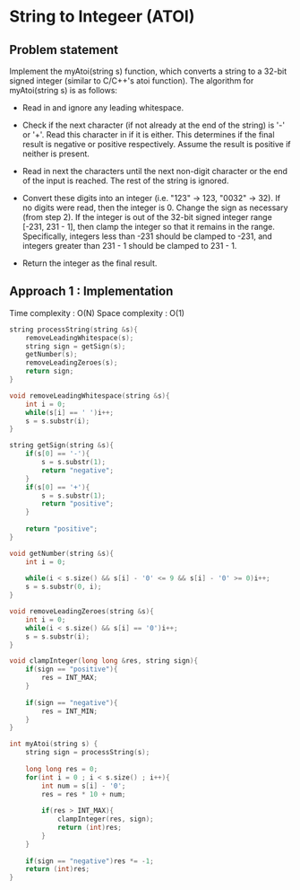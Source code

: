 # String to Integeer (ATOI)

## Problem statement 

Implement the myAtoi(string s) function, which converts a string to a 32-bit signed integer (similar to C/C++'s atoi function). The algorithm for myAtoi(string s) is as follows:

- Read in and ignore any leading whitespace.

- Check if the next character (if not already at the end of the string) is '-' or '+'. Read this character in if it is either. This determines if the final result is negative or positive respectively. Assume the result is positive if neither is present.

- Read in next the characters until the next non-digit character or the end of the input is reached. The rest of the string is ignored.

- Convert these digits into an integer (i.e. "123" -> 123, "0032" -> 32). If no digits were read, then the integer is 0. Change the sign as necessary (from step 2). If the integer is out of the 32-bit signed integer range [-231, 231 - 1], then clamp the integer so that it remains in the range. Specifically, integers less than -231 should be clamped to -231, and integers greater than 231 - 1 should be clamped to 231 - 1.

- Return the integer as the final result.

## Approach 1 : Implementation

Time complexity : O(N) 
Space complexity : O(1) 

```cpp
string processString(string &s){
    removeLeadingWhitespace(s);
    string sign = getSign(s);
    getNumber(s);
    removeLeadingZeroes(s);
    return sign;
}

void removeLeadingWhitespace(string &s){
    int i = 0;
    while(s[i] == ' ')i++;
    s = s.substr(i);
}

string getSign(string &s){
    if(s[0] == '-'){
        s = s.substr(1);
        return "negative";
    }
    if(s[0] == '+'){
        s = s.substr(1);
        return "positive";
    }
    
    return "positive";
}

void getNumber(string &s){
    int i = 0;
    
    while(i < s.size() && s[i] - '0' <= 9 && s[i] - '0' >= 0)i++;
    s = s.substr(0, i);
}

void removeLeadingZeroes(string &s){
    int i = 0;
    while(i < s.size() && s[i] == '0')i++;
    s = s.substr(i);
}

void clampInteger(long long &res, string sign){
    if(sign == "positive"){
        res = INT_MAX;
    }
    
    if(sign == "negative"){
        res = INT_MIN;
    }
}

int myAtoi(string s) {
    string sign = processString(s);
    
    long long res = 0;
    for(int i = 0 ; i < s.size() ; i++){
        int num = s[i] - '0';
        res = res * 10 + num;
        
        if(res > INT_MAX){
            clampInteger(res, sign);
            return (int)res;
        }
    }
    
    if(sign == "negative")res *= -1;
    return (int)res;
}
```